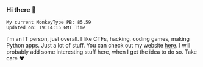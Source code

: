### Hi there 👋
<!-- PB START -->
```
My current MonkeyType PB: 85.59
Updated on: 19:14:15 GMT Time
```
<!-- PB END -->
I'm an IT person, just overall. I like CTFs, hacking, coding games, making Python apps. Just a lot of stuff.
You can check out my website [here](https://skill3472.github.io/).
I will probably add some interesting stuff here, when I get the idea to do so. Take care ❤️

